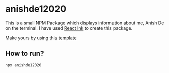# anishde12020

This is a small NPM Package which displays information about me, Anish De on the terminal. I have used [React Ink](https://github.com/vadimdemedes/ink) to create this package.

Make yours by using this [template](https://github.com/AnishDe12020/cli-portfolio-template)

## How to run?

```bash
npx anishde12020
```
